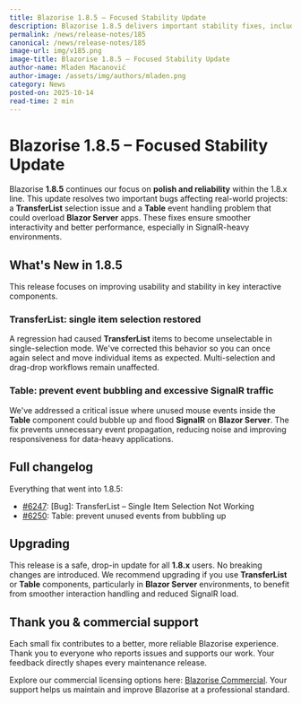 ```yaml
---
title: Blazorise 1.8.5 – Focused Stability Update
description: Blazorise 1.8.5 delivers important stability fixes, including restored TransferList single-item selection and improved Table event handling to prevent excessive SignalR load on Blazor Server.
permalink: /news/release-notes/185
canonical: /news/release-notes/185
image-url: img/v185.png
image-title: Blazorise 1.8.5 – Focused Stability Update
author-name: Mladen Macanović
author-image: /assets/img/authors/mladen.png
category: News
posted-on: 2025-10-14
read-time: 2 min
---
```


# Blazorise 1.8.5 – Focused Stability Update

Blazorise **1.8.5** continues our focus on **polish and reliability** within the 1.8.x line. This update resolves two important bugs affecting real-world projects: a **TransferList** selection issue and a **Table** event handling problem that could overload **Blazor Server** apps. These fixes ensure smoother interactivity and better performance, especially in SignalR-heavy environments.

## What's New in 1.8.5

This release focuses on improving usability and stability in key interactive components.

### TransferList: single item selection restored

A regression had caused **TransferList** items to become unselectable in single-selection mode. We've corrected this behavior so you can once again select and move individual items as expected. Multi-selection and drag-drop workflows remain unaffected.

### Table: prevent event bubbling and excessive SignalR traffic

We've addressed a critical issue where unused mouse events inside the **Table** component could bubble up and flood **SignalR** on **Blazor Server**. The fix prevents unnecessary event propagation, reducing noise and improving responsiveness for data-heavy applications.

## Full changelog

Everything that went into 1.8.5:

- [#6247](https://github.com/Megabit/Blazorise/issues/6247): [Bug]: TransferList – Single Item Selection Not Working
- [#6250](https://github.com/Megabit/Blazorise/pull/6250): Table: prevent unused events from bubbling up

## Upgrading

This release is a safe, drop-in update for all **1.8.x** users. No breaking changes are introduced. We recommend upgrading if you use **TransferList** or **Table** components, particularly in **Blazor Server** environments, to benefit from smoother interaction handling and reduced SignalR load.

## Thank you & commercial support

Each small fix contributes to a better, more reliable Blazorise experience. Thank you to everyone who reports issues and supports our work. Your feedback directly shapes every maintenance release.

Explore our commercial licensing options here: [Blazorise Commercial](https://blazorise.com/commercial "Link to Blazorise Commercial"). Your support helps us maintain and improve Blazorise at a professional standard.
